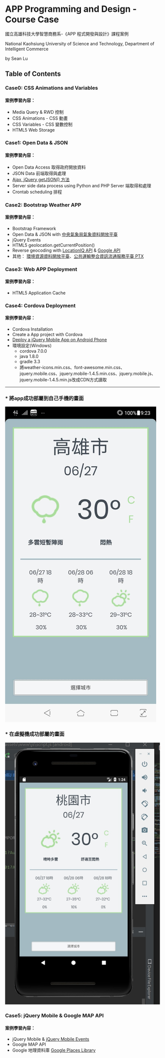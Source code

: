 ﻿# APP Programming and Design - Course Case
國立高雄科技大學智慧商務系-《APP 程式開發與設計》課程案例

National Kaohsiung University of Science and Technology, Department of Intelligent Commerce

by Sean Lu
## Table of Contents
### Case0: CSS Animations and Variables
#### 案例學習內容：
* Media Query & RWD 控制
* CSS Animations - CSS 動畫
* CSS Variables - CSS 變數控制
* HTML5 Web Storage

### Case1: Open Data & JSON
#### 案例學習內容：
* Open Data Access 取得政府開放資料
* JSON Data 前端取得與處理
* [Ajax, jQuery getJSON() 方法](http://seansharingblog.blogspot.com/2018/04/javascript-get-json.html)
* Server side data process using Python and PHP Server 端取得和處理
* Crontab scheduling 排程

### Case2: Bootstrap Weather APP
#### 案例學習內容：
* Bootstrap Framework
* Open Data & JSON with [中央氣象局氣象資料開放平臺](https://opendata.cwb.gov.tw/index)
* jQuery Events
* HTML5 geolocation.getCurrentPosition()
* Reverse geocoding with [LocationIQ API](https://locationiq.com/) & [Google API](https://developers.google.com/maps/documentation/geocoding/intro)
* 其他： [環境資源資料開放平臺](https://opendata.epa.gov.tw/)、[公共運輸整合資訊流通服務平臺 PTX](http://ptx.transportdata.tw/PTX/)

### Case3: Web APP Deployment
#### 案例學習內容：
* HTML5 Application Cache

### Case4: Cordova Deployment
#### 案例學習內容：
* Cordova Installation
* Create a App project with Cordova
* [Deploy a jQuery Mobile App on Android Phone](http://seansharingblog.blogspot.com/2017/06/cordova-jquery-mobile-web-app-android.html)
* 環境設定(Windows)
  - cordova 7.0.0
  - java 1.8.0
  - gradle 3.3
  - 將weather-icons.min.css、font-awesome.min.css、jquery.mobile.css、jquery.mobile-1.4.5.min.css、jquery.mobile.js、jquery.mobile-1.4.5.min.js改成CDN方式讀取
***
### * 將app成功部屬到自己手機的畫面
  ![image](https://github.com/hsuan51/app0326/blob/master/Case4_weather_Cordova/111963.jpg)
  
### * 在虛擬機成功部屬的畫面
  ![image](https://github.com/hsuan51/app0326/blob/master/Case4_weather_Cordova/1593264258911.jpg)

### Case5: jQuery Mobile & Google MAP API
#### 案例學習內容：
* jQuery Mobile & [jQuery Mobile Events](https://api.jquerymobile.com/category/events/)
* Google MAP API
* Google 地理資料庫 [Google Places Library](https://developers.google.com/maps/documentation/javascript/places)
